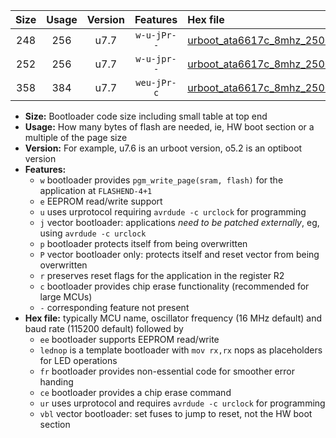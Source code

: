 |Size|Usage|Version|Features|Hex file|
|:-:|:-:|:-:|:-:|:--|
|248|256|u7.7|`w-u-jPr--`|[urboot_ata6617c_8mhz_250000bps_lednop_ur_vbl.hex](https://raw.githubusercontent.com/stefanrueger/urboot.hex/main/mcus/ata6617c/fcpu_8mhz/250000_bps/urboot_ata6617c_8mhz_250000bps_lednop_ur_vbl.hex)|
|252|256|u7.7|`w-u-jpr--`|[urboot_ata6617c_8mhz_250000bps_lednop_fr_ur_vbl.hex](https://raw.githubusercontent.com/stefanrueger/urboot.hex/main/mcus/ata6617c/fcpu_8mhz/250000_bps/urboot_ata6617c_8mhz_250000bps_lednop_fr_ur_vbl.hex)|
|358|384|u7.7|`weu-jPr-c`|[urboot_ata6617c_8mhz_250000bps_ee_lednop_fr_ce_ur_vbl.hex](https://raw.githubusercontent.com/stefanrueger/urboot.hex/main/mcus/ata6617c/fcpu_8mhz/250000_bps/urboot_ata6617c_8mhz_250000bps_ee_lednop_fr_ce_ur_vbl.hex)|

- **Size:** Bootloader code size including small table at top end
- **Usage:** How many bytes of flash are needed, ie, HW boot section or a multiple of the page size
- **Version:** For example, u7.6 is an urboot version, o5.2 is an optiboot version
- **Features:**
  + `w` bootloader provides `pgm_write_page(sram, flash)` for the application at `FLASHEND-4+1`
  + `e` EEPROM read/write support
  + `u` uses urprotocol requiring `avrdude -c urclock` for programming
  + `j` vector bootloader: applications *need to be patched externally*, eg, using `avrdude -c urclock`
  + `p` bootloader protects itself from being overwritten
  + `P` vector bootloader only: protects itself and reset vector from being overwritten
  + `r` preserves reset flags for the application in the register R2
  + `c` bootloader provides chip erase functionality (recommended for large MCUs)
  + `-` corresponding feature not present
- **Hex file:** typically MCU name, oscillator frequency (16 MHz default) and baud rate (115200 default) followed by
  + `ee` bootloader supports EEPROM read/write
  + `lednop` is a template bootloader with `mov rx,rx` nops as placeholders for LED operations
  + `fr` bootloader provides non-essential code for smoother error handing
  + `ce` bootloader provides a chip erase command
  + `ur` uses urprotocol and requires `avrdude -c urclock` for programming
  + `vbl` vector bootloader: set fuses to jump to reset, not the HW boot section
